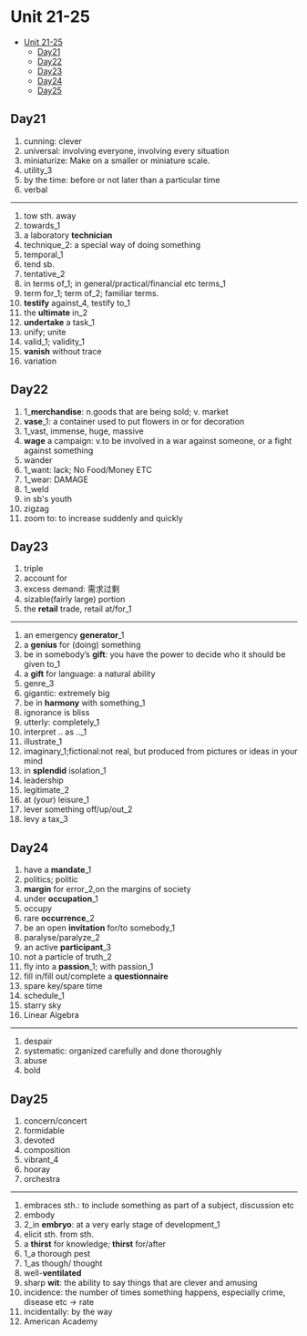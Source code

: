 # Unit 21-25

- [Unit 21-25](#unit-21-25)
  - [Day21](#day21)
  - [Day22](#day22)
  - [Day23](#day23)
  - [Day24](#day24)
  - [Day25](#day25)

## Day21

1. cunning: clever
2. universal:  involving everyone, involving every situation
3. miniaturize: Make on a smaller or miniature scale.
4. utility_3
5. by the time: before or not later than a particular time
6. verbal

---

1. tow sth. away
2. towards_1
3. a laboratory **technician**
4. technique_2: a special way of doing something
5. temporal_1
6. tend sb.
7. tentative_2
8. in terms of_1; in general/practical/financial etc terms_1
9. term for_1; term of_2; familiar terms.
10. **testify** against_4, testify to_1
11. the **ultimate** in_2
12. **undertake** a task_1
13. unify; unite
14. valid_1; validity_1
15. **vanish** without trace
16. variation

## Day22

1. 1_**merchandise**: n.goods that are being sold; v. market
2. **vase**_1: a container used to put flowers in or for decoration
3. 1_vast, immense, huge, massive
4. **wage** a campaign: v.to be involved in a war against someone, or a fight against something
5. wander
6. 1_want: lack; No Food/Money ETC
7. 1_wear: DAMAGE
8. 1_weld
9. in sb's youth
10. zigzag
11. zoom to: to increase suddenly and quickly

## Day23

1. triple
2. account for
3. excess demand: 需求过剩
4. sizable(fairly large) portion
5. the **retail** trade, retail at/for_1

---

1. an emergency **generator**_1
2. a **genius** for (doing) something
3. be in somebody’s **gift**:  you have the power to decide who it should be given to_1
4. a **gift** for language:  a natural ability
5. genre_3
6. gigantic: extremely big
7. be in **harmony** with something_1
8. ignorance is bliss
9. utterly: completely_1
10. interpret .. as .._1
11. illustrate_1
12. imaginary_1;fictional:not real, but produced from pictures or ideas in your mind
13. in **splendid** isolation_1
14. leadership
15. legitimate_2
16. at (your) leisure_1
17. lever something off/up/out_2
18. levy a tax_3

## Day24

1. have a **mandate**_1
2. politics; politic
3. **margin** for error_2,on the margins of society
4. under **occupation**_1
5. occupy
6. rare **occurrence**_2
7. be an open **invitation** for/to somebody_1
8. paralyse/paralyze_2
9. an active **participant**_3
10. not a particle of truth_2
11. fly into a **passion**_1; with passion_1
12. fill in/fill out/complete a **questionnaire**
13. spare key/spare time
14. schedule_1
15. starry sky
16. Linear Algebra

---

1. despair
2. systematic: organized carefully and done thoroughly
3. abuse
4. bold

## Day25

1. concern/concert
2. formidable
3. devoted
4. composition
5. vibrant_4
6. hooray
7. orchestra

---

1. embraces sth.: to include something as part of a subject, discussion etc
2. embody
3. 2_in **embryo**: at a very early stage of development_1
4. elicit sth. from sth.
5. a **thirst** for knowledge; **thirst** for/after
6. 1_a thorough pest
7. 1_as though/ thought
8. well-**ventilated**
9. sharp **wit**: the ability to say things that are clever and amusing
10. incidence: the number of times something happens, especially crime, disease etc → rate
11. incidentally:  by the way
12. American Academy
